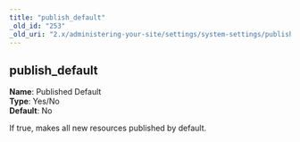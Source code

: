```yaml
---
title: "publish_default"
_old_id: "253"
_old_uri: "2.x/administering-your-site/settings/system-settings/publish_default"
---
```


publish\_default
----------------

**Name**: Published Default   
**Type**: Yes/No   
**Default**: No

If true, makes all new resources published by default.